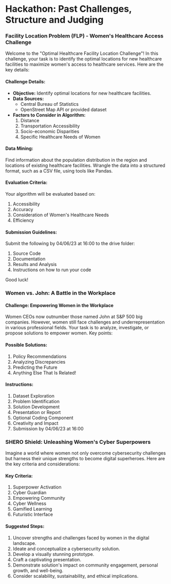 # Hackathon: Past Challenges, Structure and Judging





### Facility Location Problem (FLP) - Women's Healthcare Access Challenge

Welcome to the "Optimal Healthcare Facility Location Challenge"! In this challenge, your task is to identify the optimal locations for new healthcare facilities to maximize women's access to healthcare services. Here are the key details:

#### Challenge Details:

- **Objective:** Identify optimal locations for new healthcare facilities.
- **Data Sources:**
  - Central Bureau of Statistics
  - OpenStreet Map API or provided dataset
- **Factors to Consider in Algorithm:**
  1. Distance
  2. Transportation Accessibility
  3. Socio-economic Disparities
  4. Specific Healthcare Needs of Women

#### Data Mining:

Find information about the population distribution in the region and locations of existing healthcare facilities. Wrangle the data into a structured format, such as a CSV file, using tools like Pandas.

#### Evaluation Criteria:

Your algorithm will be evaluated based on:

1. Accessibility
2. Accuracy
3. Consideration of Women's Healthcare Needs
4. Efficiency

#### Submission Guidelines:

Submit the following by 04/06/23 at 16:00 to the drive folder:

1. Source Code
2. Documentation
3. Results and Analysis
4. Instructions on how to run your code

Good luck!


### Women vs. John: A Battle in the Workplace

#### Challenge: Empowering Women in the Workplace

Women CEOs now outnumber those named John at S&P 500 big companies. However, women still face challenges and underrepresentation in various professional fields. Your task is to analyze, investigate, or propose solutions to empower women. Key points:

#### Possible Solutions:

1. Policy Recommendations
2. Analyzing Discrepancies
3. Predicting the Future
4. Anything Else That Is Related!

#### Instructions:

1. Dataset Exploration
2. Problem Identification
3. Solution Development
4. Presentation or Report
5. Optional Coding Component
6. Creativity and Impact
7. Submission by 04/06/23 at 16:00

### SHERO Shield: Unleashing Women's Cyber Superpowers

Imagine a world where women not only overcome cybersecurity challenges but harness their unique strengths to become digital superheroes. Here are the key criteria and considerations:

#### Key Criteria:

1. Superpower Activation
2. Cyber Guardian
3. Empowering Community
4. Cyber Wellness
5. Gamified Learning
6. Futuristic Interface

#### Suggested Steps:

1. Uncover strengths and challenges faced by women in the digital landscape.
2. Ideate and conceptualize a cybersecurity solution.
3. Develop a visually stunning prototype.
4. Craft a captivating presentation.
5. Demonstrate solution's impact on community engagement, personal growth, and well-being.
6. Consider scalability, sustainability, and ethical implications.




